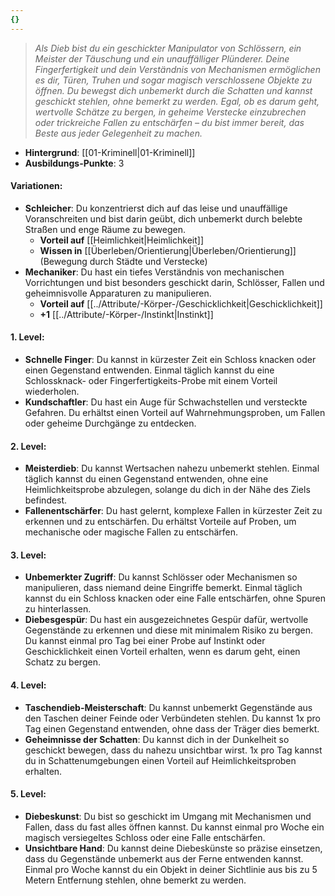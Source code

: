 ```yaml
---
{}
---
```

>*Als Dieb bist du ein geschickter Manipulator von Schlössern, ein Meister der Täuschung und ein unauffälliger Plünderer. Deine Fingerfertigkeit und dein Verständnis von Mechanismen ermöglichen es dir, Türen, Truhen und sogar magisch verschlossene Objekte zu öffnen. Du bewegst dich unbemerkt durch die Schatten und kannst geschickt stehlen, ohne bemerkt zu werden. Egal, ob es darum geht, wertvolle Schätze zu bergen, in geheime Verstecke einzubrechen oder trickreiche Fallen zu entschärfen – du bist immer bereit, das Beste aus jeder Gelegenheit zu machen.*  
  
- **Hintergrund**: [[01-Kriminell|01-Kriminell]]  
- **Ausbildungs-Punkte**: 3  
  
#### **Variationen:**  
  
- **Schleicher**: Du konzentrierst dich auf das leise und unauffällige Voranschreiten und bist darin geübt, dich unbemerkt durch belebte Straßen und enge Räume zu bewegen.  
    - **Vorteil auf** [[Heimlichkeit|Heimlichkeit]]  
    - **Wissen in** [[Überleben/Orientierung|Überleben/Orientierung]] (Bewegung durch Städte und Verstecke)  
- **Mechaniker**: Du hast ein tiefes Verständnis von mechanischen Vorrichtungen und bist besonders geschickt darin, Schlösser, Fallen und geheimnisvolle Apparaturen zu manipulieren.  
    - **Vorteil auf** [[../Attribute/-Körper-/Geschicklichkeit|Geschicklichkeit]]  
    - **+1** [[../Attribute/-Körper-/Instinkt|Instinkt]]  
  
#### **1. Level:**  
  
- **Schnelle Finger**: Du kannst in kürzester Zeit ein Schloss knacken oder einen Gegenstand entwenden. Einmal täglich kannst du eine Schlossknack- oder Fingerfertigkeits-Probe mit einem Vorteil wiederholen.  
- **Kundschaftler**: Du hast ein Auge für Schwachstellen und versteckte Gefahren. Du erhältst einen Vorteil auf Wahrnehmungsproben, um Fallen oder geheime Durchgänge zu entdecken.  
  
#### **2. Level:**  
  
- **Meisterdieb**: Du kannst Wertsachen nahezu unbemerkt stehlen. Einmal täglich kannst du einen Gegenstand entwenden, ohne eine Heimlichkeitsprobe abzulegen, solange du dich in der Nähe des Ziels befindest.  
- **Fallenentschärfer**: Du hast gelernt, komplexe Fallen in kürzester Zeit zu erkennen und zu entschärfen. Du erhältst Vorteile auf Proben, um mechanische oder magische Fallen zu entschärfen.  
  
#### **3. Level:**  
  
- **Unbemerkter Zugriff**: Du kannst Schlösser oder Mechanismen so manipulieren, dass niemand deine Eingriffe bemerkt. Einmal täglich kannst du ein Schloss knacken oder eine Falle entschärfen, ohne Spuren zu hinterlassen.  
- **Diebesgespür**: Du hast ein ausgezeichnetes Gespür dafür, wertvolle Gegenstände zu erkennen und diese mit minimalem Risiko zu bergen. Du kannst einmal pro Tag bei einer Probe auf Instinkt oder Geschicklichkeit einen Vorteil erhalten, wenn es darum geht, einen Schatz zu bergen.  
  
#### **4. Level:**  
  
- **Taschendieb-Meisterschaft**: Du kannst unbemerkt Gegenstände aus den Taschen deiner Feinde oder Verbündeten stehlen. Du kannst 1x pro Tag einen Gegenstand entwenden, ohne dass der Träger dies bemerkt.  
- **Geheimnisse der Schatten**: Du kannst dich in der Dunkelheit so geschickt bewegen, dass du nahezu unsichtbar wirst. 1x pro Tag kannst du in Schattenumgebungen einen Vorteil auf Heimlichkeitsproben erhalten.  
  
#### **5. Level:**  
  
- **Diebeskunst**: Du bist so geschickt im Umgang mit Mechanismen und Fallen, dass du fast alles öffnen kannst. Du kannst einmal pro Woche ein magisch versiegeltes Schloss oder eine Falle entschärfen.  
- **Unsichtbare Hand**: Du kannst deine Diebeskünste so präzise einsetzen, dass du Gegenstände unbemerkt aus der Ferne entwenden kannst. Einmal pro Woche kannst du ein Objekt in deiner Sichtlinie aus bis zu 5 Metern Entfernung stehlen, ohne bemerkt zu werden.